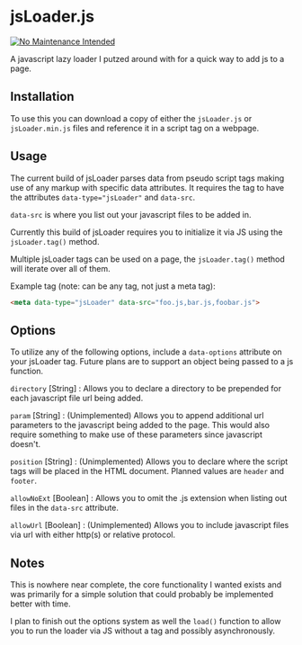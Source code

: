 # jsLoader.js

[![No Maintenance Intended](http://unmaintained.tech/badge.svg)](http://unmaintained.tech/)

A javascript lazy loader I putzed around with for a quick way to add js to a page.

Installation
------------

To use this you can download a copy of either the `jsLoader.js` or `jsLoader.min.js` files and reference it
in a script tag on a webpage. 

Usage
-----
The current build of jsLoader parses data from pseudo script tags making use of any markup with specific data attributes. It requires the tag to have the attributes `data-type="jsLoader"` and `data-src`. 

`data-src` is where you list out your javascript files to be added in.

Currently this build of jsLoader requires you to initialize it via JS using the `jsLoader.tag()` method.

Multiple jsLoader tags can be used on a page, the `jsLoader.tag()` method will iterate over all of them.

Example tag (note: can be any tag, not just a meta tag):
```html
<meta data-type="jsLoader" data-src="foo.js,bar.js,foobar.js">
```

Options
-------
To utilize any of the following options, include a `data-options` attribute on your jsLoader tag. Future plans are to support an object being passed to a js function.

`directory` [String] : Allows you to declare a directory to be prepended for each javascript file url being added.

`param` [String] : (Unimplemented) Allows you to append additional url parameters to the javascript being added to the page. This would also require something to make use of these parameters since javascript doesn't.

`position` [String] : (Unimplemented) Allows you to declare where the script tags will be placed in the HTML document. Planned values are `header` and `footer`. 

`allowNoExt` [Boolean] : Allows you to omit the .js extension when listing out files in the `data-src` attribute.

`allowUrl` [Boolean] : (Unimplemented) Allows you to include javascript files via url with either http(s) or relative protocol.

Notes
-----
This is nowhere near complete, the core functionality I wanted exists and was primarily for a simple solution that could probably be implemented better with time.

I plan to finish out the options system as well the `load()` function to allow you to run the loader via JS without a tag and possibly asynchronously.
